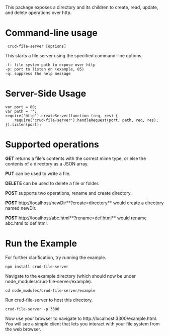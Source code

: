 This package exposes a directory and its children to create, read, update, and delete operations over http.

Command-line usage
==================

     crud-file-server [options]

This starts a file server using the specified command-line options.

	-f: file system path to expose over http
	-p: port to listen on (example, 85)
	-q: suppress the help message


Server-Side Usage
=================

    var port = 80;
    var path = '';
    require('http').createServer(function (req, res) {
        require('crud-file-server').handleRequest(port, path, req, res);
    }).listen(port);
	
Supported operations
====================

**GET** returns a file's contents with the correct mime type, or else the contents of a directory as a JSON array.

**PUT** can be used to write a file.

**DELETE** can be used to delete a file or folder.

**POST** supports two operations, rename and create directory.  

**POST** http://localhost/newDir**?create=directory** would create a directory named newDir.  

**POST** http://localhost/abc.html**?rename=def.html** would rename abc.html to def.html.

Run the Example
===============

For further clarification, try running the example.

    npm install crud-file-server

Navigate to the example directory (which should now be under node_modules/crud-file-server/example).

	cd node_modules/crud-file-server/example

Run crud-file-server to host this directory. 

    crud-file-server -p 3300
    	
Now use your browser to navigate to http://localhost:3300/example.html.  
You will see a simple client that lets you interact with your file system from the web browser.


    


